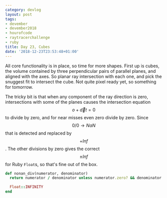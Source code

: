 ```yaml
---
category: devlog
layout: post
tags:
- devember
- devember2018
- hourofcode
- raytracerchallenge
- ruby
title: Day 23, Cubes
date: '2018-12-23T23:53:48+01:00'
---
```

All core functionality is in place, so time for more shapes. First up is cubes, the volume contained by three perpendicular pairs of parallel planes, and aligned with the axes. So planar ray intersection with each one, and pick the snuggest fit to intersect the cube. Not quite pixel ready yet, so something for tomorrow.

The tricky bit is that when any component of the ray direction is zero, intersections with some of the planes causes the intersection equation $$o + \overrightarrow{d}t = 0$$ to divide by zero, and for near misses even zero divide by zero. Since $$0/0 \rightarrow NaN$$ that is detected and replaced by $$+Inf$$. The other divisions by zero gives the correct $$±Inf$$ for Ruby `Float`s, so that's fine out of the box.

```ruby
def nonan_div(numerator, denominator)
  return numerator / denominator unless numerator.zero? && denominator.zero?

  Float::INFINITY
end
```
